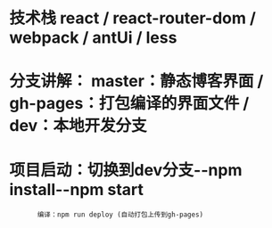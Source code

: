 # 技术栈 react / react-router-dom / webpack / antUi / less
# 分支讲解： master：静态博客界面  / gh-pages：打包编译的界面文件 / dev：本地开发分支
# 项目启动：切换到dev分支--npm install--npm start 
           编译：npm run deploy (自动打包上传到gh-pages)
